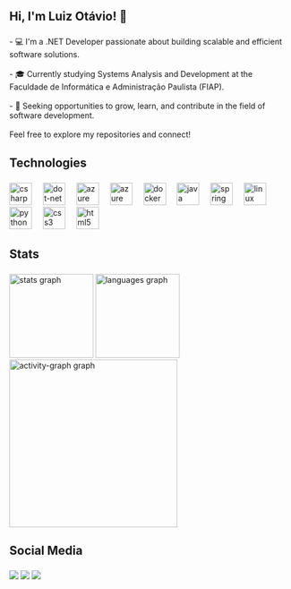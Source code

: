 <h2 align="left">Hi, I'm Luiz Otávio! 👋</h2>

###

<p align="left">- 💻 I'm a .NET Developer passionate about building scalable and efficient software solutions.<br><br>- 🎓 Currently studying 
Systems Analysis and Development at the Faculdade de Informática e Administração Paulista (FIAP).<br><br>- 🚀 Seeking opportunities to grow, learn, and contribute in the field of software development.<br><br>Feel free to explore my repositories and connect!</p>

###

<h2 align="left">Technologies</h2>

###

<div align="left">
  <img src="https://skillicons.dev/icons?i=cs" height="40" alt="csharp logo"  />
  <img width="12" />
  <img src="https://skillicons.dev/icons?i=dotnet" height="40" alt="dot-net logo"  />
  <img width="12" />
  <img src="https://skillicons.dev/icons?i=aws" height="40" alt="azure logo"  />
  <img width="12" />
  <img src="https://skillicons.dev/icons?i=azure" height="40" alt="azure logo"  />
  <img width="12" />
  <img src="https://skillicons.dev/icons?i=docker" height="40" alt="docker logo"  />
  <img width="12" />
  <img src="https://skillicons.dev/icons?i=java" height="40" alt="java logo"  />
  <img width="12" />
  <img src="https://skillicons.dev/icons?i=spring" height="40" alt="spring logo"  />
  <img width="12" />
  <img src="https://skillicons.dev/icons?i=linux" height="40" alt="linux logo"  />
  <img width="12" />
  <img src="https://skillicons.dev/icons?i=py" height="40" alt="python logo"  />
  <img width="12" />
  <img src="https://skillicons.dev/icons?i=css" height="40" alt="css3 logo"  />
  <img width="12" />
  <img src="https://cdn.jsdelivr.net/gh/devicons/devicon/icons/html5/html5-original.svg" height="40" alt="html5 logo"  />
</div>

###

<h2 align="left">Stats</h2>

###

<div align="left">
  <img src="https://github-readme-stats.vercel.app/api?username=Luiz1614&hide_title=false&hide_rank=false&show_icons=true&include_all_commits=true&count_private=true&disable_animations=false&theme=ocean_dark&locale=en&hide_border=false&order=1" height="150" alt="stats graph"  />
  <img src="https://github-readme-stats.vercel.app/api/top-langs?username=Luiz1614&locale=en&hide_title=false&layout=compact&card_width=320&langs_count=5&theme=ocean_dark&hide=Jupyter%20Notebook&hide_border=false&order=2" height="150" alt="languages graph"  />
  <img src="https://github-readme-activity-graph.vercel.app/graph?username=Luiz1614&radius=16&theme=nightowl&area=true&order=5" height="300" alt="activity-graph graph"  />
</div>

###

<h2 align="left">Social Media</h2>

###

<div> 
  <a href="https://www.youtube.com/lzn1614" target="_blank"><img src="https://img.shields.io/badge/YouTube-FF0000?style=for-the-badge&logo=youtube&logoColor=white" target="_blank"></a>
  <a href = "mailto:luizotaviosilva492@gmail.com"><img src="https://img.shields.io/badge/-Gmail-%23333?style=for-the-badge&logo=gmail&logoColor=white" target="_blank"></a>
  <a href="https://www.linkedin.com/in/luizotavioleitaosilva/" target="_blank"><img src="https://img.shields.io/badge/-LinkedIn-%230077B5?style=for-the-badge&logo=linkedin&logoColor=white" target="_blank"></a> 
</div>

###
